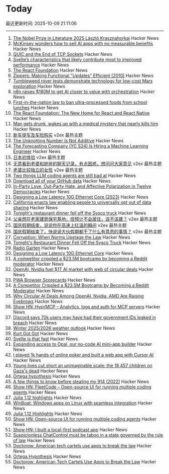 # Today

最近更新时间: 2025-10-09 21:11:06

--- 
1. [The Nobel Prize in Literature 2025 László Krasznahorkai](https://www.nobelprize.org/prizes/literature/2025/press-release/) Hacker News
2. [McKinsey wonders how to sell AI apps with no measurable benefits](https://www.theregister.com/2025/10/09/mckinsey_ai_monetization/) Hacker News
3. [QUIC and the End of TCP Sockets](https://codemia.io/blog/path/QUIC-and-the-End-of-TCP-Sockets-How-User-Space-Transport-Rewrites-Flow-Control) Hacker News
4. [Svelte’s characteristics that likely contribute most to improved performance](https://chuniversiteit.nl/papers/svelte-is-fast) Hacker News
5. [The React Foundation](https://engineering.fb.com/2025/10/07/open-source/introducing-the-react-foundation-the-new-home-for-react-react-native/) Hacker News
6. [Zippers: Making Functional "Updates" Efficient (2010)](http://www.goodmath.org/blog/2010/01/13/zippers-making-functional-updates-efficient/) Hacker News
7. [Tumbleweed rover tests demonstrate technology for low-cost Mars exploration](https://phys.org/news/2025-09-tumbleweed-rover-technology-mars-exploration.html) Hacker News
8. [n8n raises $180M to get AI closer to value with orchestration](https://blog.n8n.io/series-c/) Hacker News
9. [First-in-the-nation law to ban ultra-processed foods from school lunches](https://www.gov.ca.gov/2025/10/08/governor-newsom-signs-first-in-the-nation-law-to-ban-ultra-processed-foods-from-school-lunches/) Hacker News
10. [The React Foundation: The New Home for React and React Native](https://engineering.fb.com/2025/10/07/open-source/introducing-the-react-foundation-the-new-home-for-react-react-native/) Hacker News
11. [Man gets drunk, wakes up with a medical mystery that nearly kills him](https://arstechnica.com/health/2025/10/man-gets-drunk-wakes-up-with-a-medical-mystery-that-nearly-kills-him/) Hacker News
12. [新车提车及车险购买](https://www.v2ex.com/t/1163781) v2ex 最热主题
13. [The Unknotting Number Is Not Additive](https://divisbyzero.com/2025/10/08/the-unknotting-number-is-not-additive/) Hacker News
14. [The Forecasting Company (YC S24) Is Hiring a Machine Learning Engineer](https://www.ycombinator.com/companies/the-forecasting-company/jobs/cXJzAhA-founding-machine-learning-engineer) Hacker News
15. [日本初体验](https://www.v2ex.com/t/1163825) v2ex 最热主题
16. [无意看到老婆和她爸的聊天记录，有点困惑，想问问大家意见](https://www.v2ex.com/t/1163820) v2ex 最热主题
17. [老婆比较独立的女性](https://www.v2ex.com/t/1163804) v2ex 最热主题
18. [Two things LLM coding agents are still bad at](https://kix.dev/two-things-llm-coding-agents-are-still-bad-at/) Hacker News
19. [Download all of your GitHub data](https://github.blog/developer-skills/github/download-your-data/) Hacker News
20. [In-Party Love, Out-Party Hate, and Affective Polarization in Twelve Democracies](https://academic.oup.com/poq/article/89/2/459/8152104?login=false) Hacker News
21. [Designing a Low Latency 10G Ethernet Core (2023)](https://ttchisholm.github.io/ethernet/2023/05/01/designing-10g-eth-1.html) Hacker News
22. [California enacts law enabling people to universally opt out of data sharing](https://therecord.media/california-signs-law-opt-out-browsers) Hacker News
23. [Tonight's restaurant dinner fell off the Sysco truck](https://www.thenation.com/article/society/restaurant-consolidation-loss-local-identity/) Hacker News
24. [父亲想在老家建房保宅基地，但预计不会居住，该不该建？](https://www.v2ex.com/t/1163795) v2ex 最热主题
25. [国庆假期结束，说说你在高速上红温的瞬间](https://www.v2ex.com/t/1163792) v2ex 最热主题
26. [国庆假期结束了，快说说大伙假期都干了什么有意思的事情？](https://www.v2ex.com/t/1163783) v2ex 最热主题
27. [Corruption: When Norms Upstage the Law](https://knowablemagazine.org/content/article/society/2025/how-corruption-interplays-with-social-norms) Hacker News
28. [Tonight's Restaurant Dinner Fell Off the Sysco Truck](https://www.thenation.com/article/society/restaurant-consolidation-loss-local-identity/) Hacker News
29. [Radio Garten](https://radio.garden/) Hacker News
30. [Designing a Low Latency 10G Ethernet Core](https://ttchisholm.github.io/ethernet/2023/05/01/designing-10g-eth-1.html) Hacker News
31. [A competitor crippled a $23.5M bootcamp by becoming a Reddit moderator](https://larslofgren.com/codesmith-reddit-reputation-attack/) Hacker News
32. [OpenAI, Nvidia fuel $1T AI market with web of circular deals](https://www.bloomberg.com/news/features/2025-10-07/openai-s-nvidia-amd-deals-boost-1-trillion-ai-boom-with-circular-deals) Hacker News
33. [PWA Browser Scorecards](https://pwascore.com/) Hacker News
34. [A Competitor Crippled a $23.5M Bootcamp by Becoming a Reddit Moderator](https://larslofgren.com/codesmith-reddit-reputation-attack/) Hacker News
35. [Why Circular AI Deals Among OpenAI, Nvidia, AMD Are Raising Eyebrows](https://www.bloomberg.com/news/articles/2025-10-08/the-circular-openai-nvidia-and-amd-deals-raising-fears-of-a-new-tech-bubble) Hacker News
36. [Show HN: HyprMCP – Analytics, logs and auth for MCP servers](https://github.com/hyprmcp/jetski) Hacker News
37. [Discord says 70k users may have had their government IDs leaked in breach](https://www.theverge.com/news/797051/discord-government-ids-leaked-data-breach) Hacker News
38. [Winter 2025/2026 weather outlook](https://www.severe-weather.eu/long-range-2/winter-2025-2026-outlook-colder-season-forecast-for-united-states-canada-europe-fa/) Hacker News
39. [Kurt Got Got](https://fly.io/blog/kurt-got-got/) Hacker News
40. [Svelte is that fast](https://chuniversiteit.nl/papers/svelte-is-fast) Hacker News
41. [Expanding access to Opal, our no-code AI mini-app builder](https://blog.google/technology/google-labs/opal-expansion/) Hacker News
42. [I played 1k hands of online poker and built a web app with Cursor AI](https://blog.rchase.com/i-played-1-000-hands-of-online-poker-and-built-a-web-app-with-cursor-ai/) Hacker News
43. [Young lives cut short an unimaginable scale: the 18,457 children on Gaza's dead](https://www.theguardian.com/world/ng-interactive/2025/oct/08/young-lives-cut-short-on-an-unimaginable-scale-the-18457-children-on-gazas-list-of-war-dead) Hacker News
44. [Ortega hypothesis](https://en.wikipedia.org/wiki/Ortega_hypothesis) Hacker News
45. [A few things to know before stealing my 914 (2022)](https://www.hagerty.com/media/advice/a-few-things-to-know-before-you-steal-my-914/) Hacker News
46. [Show HN: FleetCode – Open-source UI for running multiple coding agents](https://github.com/built-by-as/FleetCode) Hacker News
47. [Julia 1.12 highlights](https://julialang.org/blog/2025/10/julia-1.12-highlights/) Hacker News
48. [WinBoat: Windows apps on Linux with seamless integration](https://www.winboat.app/) Hacker News
49. [Julia 1.12 Highlights](https://julialang.org/blog/2025/10/julia-1.12-highlights/) Hacker News
50. [Show HN: Open-source UI for running multiple coding agents](https://github.com/built-by-as/FleetCode) Hacker News
51. [Show HN: I built a local-first podcast app](https://wherever.audio) Hacker News
52. [Suspicionless ChatControl must be taboo in a state governed by the rule of law](https://digitalcourage.social/@echo_pbreyer/115337976340299372) Hacker News
53. [Doctorow: American tech cartels use apps to break the law](https://lithub.com/how-american-tech-cartels-use-apps-to-break-the-law/) Hacker News
54. [Ortega Hypothesis](https://en.wikipedia.org/wiki/Ortega_hypothesis) Hacker News
55. [Doctorow: American Tech Cartels Use Apps to Break the Law](https://lithub.com/how-american-tech-cartels-use-apps-to-break-the-law/) Hacker News
